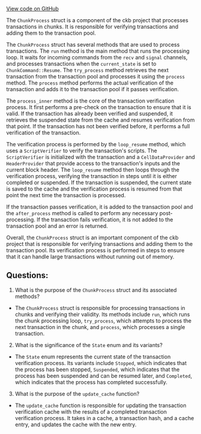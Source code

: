 [View code on GitHub](https://github.com/nervosnetwork/ckb/tx-pool/src/chunk_process.rs)

The `ChunkProcess` struct is a component of the ckb project that processes transactions in chunks. It is responsible for verifying transactions and adding them to the transaction pool. 

The `ChunkProcess` struct has several methods that are used to process transactions. The `run` method is the main method that runs the processing loop. It waits for incoming commands from the `recv` and `signal` channels, and processes transactions when the `current_state` is set to `ChunkCommand::Resume`. The `try_process` method retrieves the next transaction from the transaction pool and processes it using the `process` method. The `process` method performs the actual verification of the transaction and adds it to the transaction pool if it passes verification. 

The `process_inner` method is the core of the transaction verification process. It first performs a pre-check on the transaction to ensure that it is valid. If the transaction has already been verified and suspended, it retrieves the suspended state from the cache and resumes verification from that point. If the transaction has not been verified before, it performs a full verification of the transaction. 

The verification process is performed by the `loop_resume` method, which uses a `ScriptVerifier` to verify the transaction's scripts. The `ScriptVerifier` is initialized with the transaction and a `CellDataProvider` and `HeaderProvider` that provide access to the transaction's inputs and the current block header. The `loop_resume` method then loops through the verification process, verifying the transaction in steps until it is either completed or suspended. If the transaction is suspended, the current state is saved to the cache and the verification process is resumed from that point the next time the transaction is processed. 

If the transaction passes verification, it is added to the transaction pool and the `after_process` method is called to perform any necessary post-processing. If the transaction fails verification, it is not added to the transaction pool and an error is returned. 

Overall, the `ChunkProcess` struct is an important component of the ckb project that is responsible for verifying transactions and adding them to the transaction pool. Its verification process is performed in steps to ensure that it can handle large transactions without running out of memory.
## Questions: 
 1. What is the purpose of the `ChunkProcess` struct and its associated methods?
- The `ChunkProcess` struct is responsible for processing transactions in chunks and verifying their validity. Its methods include `run`, which runs the chunk processing loop, `try_process`, which attempts to process the next transaction in the chunk, and `process`, which processes a single transaction.

2. What is the significance of the `State` enum and its variants?
- The `State` enum represents the current state of the transaction verification process. Its variants include `Stopped`, which indicates that the process has been stopped, `Suspended`, which indicates that the process has been suspended and can be resumed later, and `Completed`, which indicates that the process has completed successfully.

3. What is the purpose of the `update_cache` function?
- The `update_cache` function is responsible for updating the transaction verification cache with the results of a completed transaction verification process. It takes in a cache, a transaction hash, and a cache entry, and updates the cache with the new entry.
